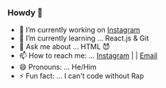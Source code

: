 ### Howdy 👋


- 🔭 I’m currently working on [Instagram](https://www.instagram.com/junior.coders/)
- 🌱 I’m currently learning ... React.js & Git
- 💬 Ask me about ... HTML 😈
- 📫 How to reach me: ... [Instagram](https://www.instagram.com/pooria.faramarzian/) | | [Email](mailto:pooriafaramarzian@gamil.com)
- 😄 Pronouns: ... He/Him
- ⚡ Fun fact: ... I can't code without Rap
